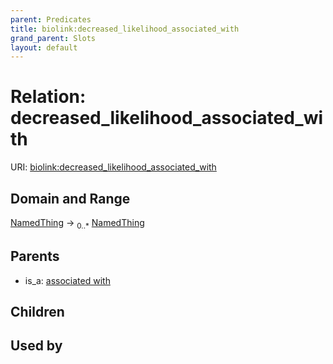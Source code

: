 ```yaml
---
parent: Predicates
title: biolink:decreased_likelihood_associated_with
grand_parent: Slots
layout: default
---
```


# Relation: decreased_likelihood_associated_with




URI: [biolink:decreased_likelihood_associated_with](https://w3id.org/biolink/vocab/decreased_likelihood_associated_with)

## Domain and Range

[NamedThing](NamedThing.md) ->  <sub>0..\*</sub> [NamedThing](NamedThing.md)

## Parents

 *  is_a: [associated with](associated_with.md)

## Children


## Used by

